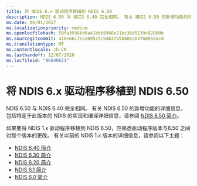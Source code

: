 ```yaml
---
title: 将 NDIS 6.x 驱动程序移植到 NDIS 6.50
description: NDIS 6.50 与 NDIS 6.40 完全相同。 有关 NDIS 6.50 的新增功能的详细信息，请参阅 NDIS 6.50 简介。
ms.date: 06/01/2017
ms.localizationpriority: medium
ms.openlocfilehash: 50fa39366d6a41bb66966e21bc36d5139c02000b
ms.sourcegitcommit: 418e6617e2a695c9cb4b37b5b60e264760858acd
ms.translationtype: MT
ms.contentlocale: zh-CN
ms.lasthandoff: 12/07/2020
ms.locfileid: "96840621"
---
```

# <a name="porting-ndis-6x-drivers-to-ndis-650"></a>将 NDIS 6.x 驱动程序移植到 NDIS 6.50

NDIS 6.50 与 NDIS 6.40 完全相同。 有关 NDIS 6.50 的新增功能的详细信息，包括特定于此版本的 NDIS 的实现和编译详细信息，请参阅 [NDIS 6.50 简介](introduction-to-ndis-6-50.md)。

如果要将 NDIS 1.x 驱动程序移植到 NDIS 6.50，应熟悉驱动程序版本与6.50 之间对每个版本的更改。 有关以前的 NDIS 1.x 版本的详细信息，请参阅以下主题：

- [NDIS 6.40 简介](introduction-to-ndis-6-40.md)
- [NDIS 6.30 简介](introduction-to-ndis-6-30.md)
- [NDIS 6.20 简介](introduction-to-ndis-6-20.md)
- [NDIS 6.1 简介](introduction-to-ndis-6-1.md)
- [NDIS 6.0 简介](introduction-to-ndis-6-0.md)

